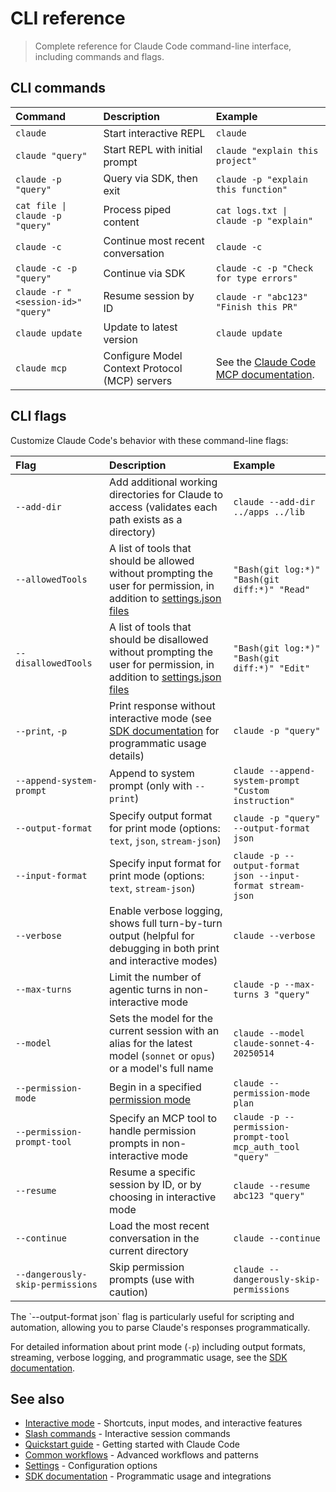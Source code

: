# CLI reference

> Complete reference for Claude Code command-line interface, including commands and flags.

## CLI commands

| Command                            | Description                                    | Example                                                            |
| :--------------------------------- | :--------------------------------------------- | :----------------------------------------------------------------- |
| `claude`                           | Start interactive REPL                         | `claude`                                                           |
| `claude "query"`                   | Start REPL with initial prompt                 | `claude "explain this project"`                                    |
| `claude -p "query"`                | Query via SDK, then exit                       | `claude -p "explain this function"`                                |
| `cat file \| claude -p "query"`    | Process piped content                          | `cat logs.txt \| claude -p "explain"`                              |
| `claude -c`                        | Continue most recent conversation              | `claude -c`                                                        |
| `claude -c -p "query"`             | Continue via SDK                               | `claude -c -p "Check for type errors"`                             |
| `claude -r "<session-id>" "query"` | Resume session by ID                           | `claude -r "abc123" "Finish this PR"`                              |
| `claude update`                    | Update to latest version                       | `claude update`                                                    |
| `claude mcp`                       | Configure Model Context Protocol (MCP) servers | See the [Claude Code MCP documentation](/en/docs/claude-code/mcp). |

## CLI flags

Customize Claude Code's behavior with these command-line flags:

| Flag                             | Description                                                                                                                                              | Example                                                     |
| :------------------------------- | :------------------------------------------------------------------------------------------------------------------------------------------------------- | :---------------------------------------------------------- |
| `--add-dir`                      | Add additional working directories for Claude to access (validates each path exists as a directory)                                                      | `claude --add-dir ../apps ../lib`                           |
| `--allowedTools`                 | A list of tools that should be allowed without prompting the user for permission, in addition to [settings.json files](/en/docs/claude-code/settings)    | `"Bash(git log:*)" "Bash(git diff:*)" "Read"`               |
| `--disallowedTools`              | A list of tools that should be disallowed without prompting the user for permission, in addition to [settings.json files](/en/docs/claude-code/settings) | `"Bash(git log:*)" "Bash(git diff:*)" "Edit"`               |
| `--print`, `-p`                  | Print response without interactive mode (see [SDK documentation](/en/docs/claude-code/sdk) for programmatic usage details)                               | `claude -p "query"`                                         |
| `--append-system-prompt`         | Append to system prompt (only with `--print`)                                                                                                            | `claude --append-system-prompt "Custom instruction"`        |
| `--output-format`                | Specify output format for print mode (options: `text`, `json`, `stream-json`)                                                                            | `claude -p "query" --output-format json`                    |
| `--input-format`                 | Specify input format for print mode (options: `text`, `stream-json`)                                                                                     | `claude -p --output-format json --input-format stream-json` |
| `--verbose`                      | Enable verbose logging, shows full turn-by-turn output (helpful for debugging in both print and interactive modes)                                       | `claude --verbose`                                          |
| `--max-turns`                    | Limit the number of agentic turns in non-interactive mode                                                                                                | `claude -p --max-turns 3 "query"`                           |
| `--model`                        | Sets the model for the current session with an alias for the latest model (`sonnet` or `opus`) or a model's full name                                    | `claude --model claude-sonnet-4-20250514`                   |
| `--permission-mode`              | Begin in a specified [permission mode](https://docs.anthropic.com/en/docs/claude-code/iam#permission-modes)                                              | `claude --permission-mode plan`                             |
| `--permission-prompt-tool`       | Specify an MCP tool to handle permission prompts in non-interactive mode                                                                                 | `claude -p --permission-prompt-tool mcp_auth_tool "query"`  |
| `--resume`                       | Resume a specific session by ID, or by choosing in interactive mode                                                                                      | `claude --resume abc123 "query"`                            |
| `--continue`                     | Load the most recent conversation in the current directory                                                                                               | `claude --continue`                                         |
| `--dangerously-skip-permissions` | Skip permission prompts (use with caution)                                                                                                               | `claude --dangerously-skip-permissions`                     |

<Tip>
  The `--output-format json` flag is particularly useful for scripting and
  automation, allowing you to parse Claude's responses programmatically.
</Tip>

For detailed information about print mode (`-p`) including output formats,
streaming, verbose logging, and programmatic usage, see the
[SDK documentation](/en/docs/claude-code/sdk).

## See also

- [Interactive mode](/en/docs/claude-code/interactive-mode) - Shortcuts, input modes, and interactive features
- [Slash commands](/en/docs/claude-code/slash-commands) - Interactive session commands
- [Quickstart guide](/en/docs/claude-code/quickstart) - Getting started with Claude Code
- [Common workflows](/en/docs/claude-code/common-workflows) - Advanced workflows and patterns
- [Settings](/en/docs/claude-code/settings) - Configuration options
- [SDK documentation](/en/docs/claude-code/sdk) - Programmatic usage and integrations
